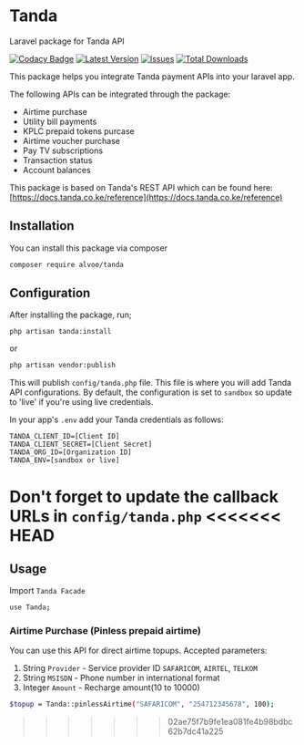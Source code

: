 # Tanda
Laravel package for Tanda API

[![Codacy Badge](https://app.codacy.com/project/badge/Grade/fc6d5c6826f14df481d8db85151994a2)](https://www.codacy.com/gh/alvinmurimi/Tanda/dashboard?utm_source=github.com&amp;utm_medium=referral&amp;utm_content=alvinmurimi/Tanda&amp;utm_campaign=Badge_Grade)
[![Latest Version](https://img.shields.io/github/release/alvinmurimi/tanda.svg?style=flat-square)](https://github.com/alvinmurimi/tanda/releases)
[![Issues](https://img.shields.io/github/issues/alvinmurimi/tanda.svg?style=flat-square)](https://github.com/alvinmurimi/tanda/issues)
[![Total Downloads](https://img.shields.io/packagist/dt/alvoo/tanda.svg?style=flat-square)](https://packagist.org/packages/alvoo/tanda)

This package helps you integrate Tanda payment APIs into your laravel app.

The following APIs can be integrated through the package:
- Airtime purchase
- Utility bill payments
- KPLC prepaid tokens purcase
- Airtime voucher purchase
- Pay TV subscriptions
- Transaction status
- Account balances

This package is based on Tanda's REST API which can be found here: [https://docs.tanda.co.ke/reference](https://docs.tanda.co.ke/reference)

## Installation
You can install this package via composer

```sh
composer require alvoo/tanda
```

## Configuration
After installing the package, run;
```
php artisan tanda:install
```
or 

```sh
php artisan vendor:publish
```
This will publish `config/tanda.php` file.
This file is where you will add Tanda API configurations. By default, the configuration is set to `sandbox` so update to 'live' if you're using live credentials.

In your app's `.env` add your Tanda credentials as follows:

```
TANDA_CLIENT_ID=[Client ID]
TANDA_CLIENT_SECRET=[Client Secret]
TANDA_ORG_ID=[Organization ID]
TANDA_ENV=[sandbox or live]
```

Don't forget to update the callback URLs in `config/tanda.php`
<<<<<<< HEAD
=======

## Usage

Import `Tanda Facade`
```sh
use Tanda;
```
### Airtime Purchase (Pinless prepaid airtime)
You can use this API for direct airtime topups.
Accepted parameters:
1. String `Provider` - Service provider ID `SAFARICOM`, `AIRTEL`, `TELKOM`
2. String `MSISDN` - Phone number in international format
3. Integer `Amount` - Recharge amount(10 to 10000)
```sh
$topup = Tanda::pinlessAirtime("SAFARICOM", "254712345678", 100);
```
>>>>>>> 02ae75f7b9fe1ea081fe4b98bdbc62b7dc41a225

